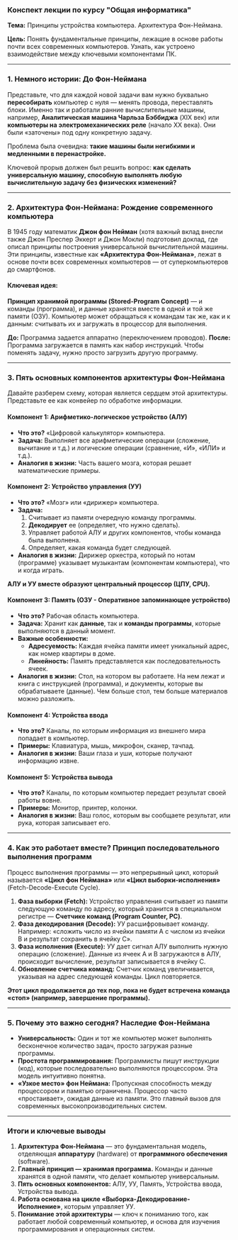 ### **Конспект лекции по курсу "Общая информатика"**

**Тема:** Принципы устройства компьютера. Архитектура Фон-Неймана.

**Цель:** Понять фундаментальные принципы, лежащие в основе работы почти всех современных компьютеров. Узнать, как устроено взаимодействие между ключевыми компонентами ПК.

---

### **1. Немного истории: До Фон-Неймана**

Представьте, что для каждой новой задачи вам нужно буквально **пересобирать** компьютер с нуля — менять провода, переставлять блоки. Именно так и работали ранние вычислительные машины, например, **Аналитическая машина Чарльза Бэббиджа** (XIX век) или **компьютеры на электромеханических реле** (начало XX века). Они были «заточены» под одну конкретную задачу.

Проблема была очевидна: **такие машины были негибкими и медленными в перенастройке.**

Ключевой прорыв должен был решить вопрос: **как сделать универсальную машину, способную выполнять любую вычислительную задачу без физических изменений?**

---

### **2. Архитектура Фон-Неймана: Рождение современного компьютера**

В 1945 году математик **Джон фон Нейман** (хотя важный вклад внесли также Джон Преспер Эккерт и Джон Мокли) подготовил доклад, где описал принципы построения универсальной вычислительной машины. Эти принципы, известные как **«Архитектура Фон-Неймана»**, лежат в основе почти всех современных компьютеров — от суперкомпьютеров до смартфонов.

#### **Ключевая идея:**
**Принцип хранимой программы (Stored-Program Concept)** — и команды (программа), и данные хранятся вместе в одной и той же памяти (ОЗУ). Компьютер может обращаться к командам так же, как и к данным: считывать их и загружать в процессор для выполнения.

**До:** Программа задается аппаратно (переключением проводов).
**После:** Программа загружается в память как набор инструкций. Чтобы поменять задачу, нужно просто загрузить другую программу.

---

### **3. Пять основных компонентов архитектуры Фон-Неймана**

Давайте разберем схему, которая является сердцем этой архитектуры. Представьте ее как конвейер по обработке информации.

#### **Компонент 1: Арифметико-логическое устройство (АЛУ)**
*   **Что это?** «Цифровой калькулятор» компьютера.
*   **Задача:** Выполняет все арифметические операции (сложение, вычитание и т.д.) и логические операции (сравнение, «И», «ИЛИ» и т.д.).
*   **Аналогия в жизни:** Часть вашего мозга, которая решает математические примеры.

#### **Компонент 2: Устройство управления (УУ)**
*   **Что это?** «Мозг» или «дирижер» компьютера.
*   **Задача:**
    1.  Считывает из памяти очередную команду программы.
    2.  **Декодирует** ее (определяет, что нужно сделать).
    3.  Управляет работой АЛУ и других компонентов, чтобы команда была выполнена.
    4.  Определяет, какая команда будет следующей.
*   **Аналогия в жизни:** Дирижер оркестра, который по нотам (программе) указывает музыкантам (компонентам компьютера), что и когда играть.

**АЛУ и УУ вместе образуют центральный процессор (ЦПУ, CPU).**

#### **Компонент 3: Память (ОЗУ - Оперативное запоминающее устройство)**
*   **Что это?** Рабочая область компьютера.
*   **Задача:** Хранит как **данные**, так и **команды программы**, которые выполняются в данный момент.
*   **Важные особенности:**
    *   **Адресуемость:** Каждая ячейка памяти имеет уникальный адрес, как номер квартиры в доме.
    *   **Линейность:** Память представляется как последовательность ячеек.
*   **Аналогия в жизни:** Стол, на котором вы работаете. На нем лежат и книга с инструкцией (программа), и документы, которые вы обрабатываете (данные). Чем больше стол, тем больше материалов можно разложить.

#### **Компонент 4: Устройства ввода**
*   **Что это?** Каналы, по которым информация из внешнего мира попадает в компьютер.
*   **Примеры:** Клавиатура, мышь, микрофон, сканер, тачпад.
*   **Аналогия в жизни:** Ваши глаза и уши, которые получают информацию извне.

#### **Компонент 5: Устройства вывода**
*   **Что это?** Каналы, по которым компьютер передает результат своей работы вовне.
*   **Примеры:** Монитор, принтер, колонки.
*   **Аналогия в жизни:** Ваш голос, которым вы сообщаете результат, или рука, которая записывает его.

---

### **4. Как это работает вместе? Принцип последовательного выполнения программ**

Процесс выполнения программы — это непрерывный цикл, который называется **«Цикл фон Неймана»** или **«Цикл выборки-исполнения»** (Fetch-Decode-Execute Cycle).

1.  **Фаза выборки (Fetch):** Устройство управления считывает из памяти следующую команду по адресу, который хранится в специальном регистре — **Счетчике команд (Program Counter, PC)**.
2.  **Фаза декодирования (Decode):** УУ расшифровывает команду. Например: «сложить число из ячейки памяти A с числом из ячейки B и результат сохранить в ячейку C».
3.  **Фаза исполнения (Execute):** УУ дает сигнал АЛУ выполнить нужную операцию (сложение). Данные из ячеек A и B загружаются в АЛУ, происходит вычисление, результат записывается в ячейку C.
4.  **Обновление счетчика команд:** Счетчик команд увеличивается, указывая на адрес следующей команды. Цикл повторяется.

**Этот цикл продолжается до тех пор, пока не будет встречена команда «стоп» (например, завершение программы).**

---

### **5. Почему это важно сегодня? Наследие Фон-Неймана**

*   **Универсальность:** Один и тот же компьютер может выполнять бесконечное количество задач, просто загружая разные программы.
*   **Простота программирования:** Программисты пишут инструкции (код), которые последовательно выполняются процессором. Эта модель интуитивно понятна.
*   **«Узкое место» фон Неймана:** Пропускная способность между процессором и памятью ограничена. Процессор часто «простаивает», ожидая данные из памяти. Это главный вызов для современных высокопроизводительных систем.

---

### **Итоги и ключевые выводы**

1.  **Архитектура Фон-Неймана** — это фундаментальная модель, отделяющая **аппаратуру** (hardware) от **программного обеспечения** (software).
2.  **Главный принцип — хранимая программа.** Команды и данные хранятся в одной памяти, что делает компьютер универсальным.
3.  **Пять основных компонентов:** АЛУ, УУ, Память, Устройства ввода, Устройства вывода.
4.  **Работа основана на цикле «Выборка-Декодирование-Исполнение»**, которым управляет УУ.
5.  **Понимание этой архитектуры** — ключ к пониманию того, как работает любой современный компьютер, и основа для изучения программирования и операционных систем.